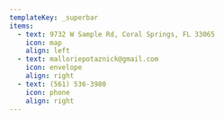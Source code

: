 ```yaml
---
templateKey: _superbar
items:
  - text: 9732 W Sample Rd, Coral Springs, FL 33065
    icon: map
    align: left
  - text: malloriepotaznick@gmail.com
    icon: envelope
    align: right
  - text: (561) 536-3980‬
    icon: phone
    align: right
---
```



